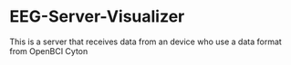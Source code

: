 # EEG-Server-Visualizer
This is a server that receives data from an device who use a data format from OpenBCI Cyton
